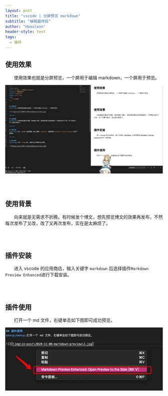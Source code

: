```yaml
---
layout: post
title: "vscode | 分屏预览 markdown"
subtitle: "编辑器伴侣"
author: "Haauleon"
header-style: text
tags:
  - 插件
---
```



## 使用效果
&emsp;&emsp;使用效果也就是分屏预览，一个屏用于编辑 markdown，一个屏用于预览。    

![](\img\in-post\post-vscode\2020-11-08-markdown-preview-1.jpg)

<br><br>

## 使用背景
&emsp;&emsp;向来就是无需求不折腾。有时候发个博文，想先预览博文的效果再发布，不然每次发布了又改，改了又再次发布，实在是太麻烦了。

<br><br>

## 插件安装    
&emsp;&emsp;进入 vscode 的应用商店，输入关键字 `markdown` 后选择插件`Markdown Preview Enhanced`进行下载安装。

<br><br>

## 插件使用   
&emsp;&emsp;打开一个 md 文件，右键单击如下图即可成功预览。   

![](\img\in-post\post-vscode\2020-11-08-markdown-preview-2.jpg)
